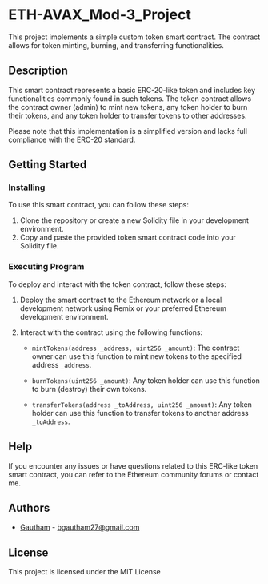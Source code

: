 # ETH-AVAX_Mod-3_Project
This project implements a simple custom token smart contract. The contract allows for token minting, burning, and transferring functionalities.

## Description

This smart contract represents a basic ERC-20-like token and includes key functionalities commonly found in such tokens. The token contract allows the contract owner (admin) to mint new tokens, any token holder to burn their tokens, and any token holder to transfer tokens to other addresses.

Please note that this implementation is a simplified version and lacks full compliance with the ERC-20 standard.

## Getting Started

### Installing

To use this smart contract, you can follow these steps:

1. Clone the repository or create a new Solidity file in your development environment.
2. Copy and paste the provided token smart contract code into your Solidity file.

### Executing Program

To deploy and interact with the token contract, follow these steps:

1. Deploy the smart contract to the Ethereum network or a local development network using Remix or your preferred Ethereum development environment.

2. Interact with the contract using the following functions:
   - `mintTokens(address _address, uint256 _amount)`: The contract owner can use this function to mint new tokens to the specified address `_address`.

   - `burnTokens(uint256 _amount)`: Any token holder can use this function to burn (destroy) their own tokens.

   - `transferTokens(address _toAddress, uint256 _amount)`: Any token holder can use this function to transfer tokens to another address `_toAddress`.

## Help

If you encounter any issues or have questions related to this ERC-like token smart contract, you can refer to the Ethereum community forums or contact me.

## Authors

- [Gautham](https://github.com/gautham2k3) - bgautham27@gmail.com

## License

This project is licensed under the MIT License

